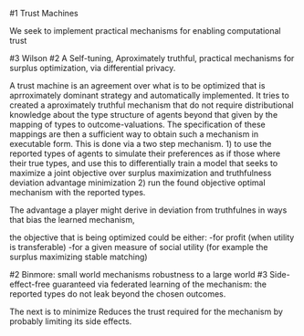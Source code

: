 #1 Trust Machines

We seek to implement practical mechanisms for enabling computational trust

#3 Wilson
#2 A Self-tuning, Aproximately truthful, practical mechanisms for surplus optimization, via differential privacy.

A trust machine is an agreement over what is to be optimized that is aprroximately dominant strategy and automatically implemented. It tries to created a aproximately truthful mechanism that do not require distributional knowledge about the type  structure of agents beyond that given by the mapping of types to outcome-valuations. The specification of these mappings are then a sufficient way to obtain such a mechanism in executable form.
This is done via a two step mechanism. 1) to use the reported types of agents to simulate their preferences as if those where their true types, and use this to differentially train a model that seeks to maximize a joint objective over surplus maximization and truthfulness deviation advantage minimization 2) run the found objective optimal mechanism with the reported types. 

The advantage a player might derive in deviation from truthfulnes in ways that bias the learned mechanism, 

the objective that is being optimized could be either:
-for profit (when utility is transferable)
-for a given measure of social utility (for example the surplus maximizing stable matching) 


#2 Binmore: small world mechanisms robustness to a large world
#3 Side-effect-free guaranteed via federated learning of the mechanism: the reported types do not leak beyond the chosen outcomes.

The next is to minimize 
Reduces the trust required for the mechanism by probably limiting its side effects.
